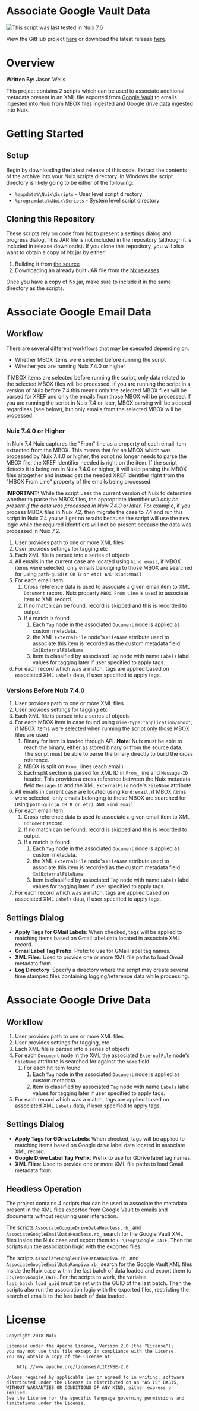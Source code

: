 

Associate Google Vault Data
===========================

![This script was last tested in Nuix 7.6](https://img.shields.io/badge/Script%20Tested%20in%20Nuix-7.6-green.svg)

View the GitHub project [here](https://github.com/Nuix/Associate-Google-Vault-Data) or download the latest release [here](https://github.com/Nuix/Associate-Google-Vault-Data/releases).

# Overview

**Written By:** Jason Wells

This project contains 2 scripts which can be used to associate additional metadata present in an XML file exported from [Google Vault](https://support.google.com/vault/answer/6099459?hl=en) to emails ingested into Nuix from MBOX files ingested and Google drive data ingested into Nuix.

# Getting Started

## Setup

Begin by downloading the latest release of this code.  Extract the contents of the archive into your Nuix scripts directory.  In Windows the script directory is likely going to be either of the following:

- `%appdata%\Nuix\Scripts` - User level script directory
- `%programdata%\Nuix\Scripts` - System level script directory

## Cloning this Repository

These scripts rely on code from [Nx](https://github.com/Nuix/Nx) to present a settings dialog and progress dialog.  This JAR file is not included in the repository (although it is included in release downloads).  If you clone this repository, you will also want to obtain a copy of Nx.jar by either:
1. Building it from [the source](https://github.com/Nuix/Nx)
1. Downloading an already built JAR file from the [Nx releases](https://github.com/Nuix/Nx/releases)

Once you have a copy of Nx.jar, make sure to include it in the same directory as the scripts.

# Associate Google Email Data
## Workflow

There are several different workflows that may be executed depending on:
- Whether MBOX items were selected before running the script
- Whether you are running Nuix 7.4.0 or higher

If MBOX items are selected before running the script, only data related to the selected MBOX files will be processed.  If you are running the script in a version of Nuix before 7.4 this means only the selected MBOX files will be parsed for XREF and only the emails from those MBOX will be processed.  If you are running the script in Nuix 7.4 or later, MBOX parsing will be skipped regardless (see below), but only emails from the selected MBOX will be processed.

### Nuix 7.4.0 or Higher

In Nuix 7.4 Nuix captures the "From" line as a property of each email item extracted from the MBOX.  This means that for an MBOX which was processed by Nuix 7.4.0 or higher, the script no longer needs to parse the MBOX file, the XREF identifier needed is right on the item.  If the script detects it is being ran in Nuix 7.4.0 or higher, it will skip parsing the MBOX files altogether and instead get the needed XREF identifier right from the "MBOX From Line" property of the emails being processed.

**IMPORTANT:** While the script uses the current version of Nuix to determine whether to parse the MBOX files, the appropriate identifier *will only be present if the data was processed in Nuix 7.4.0 or later*.  For example, if you process MBOX files in Nuix 7.2, then migrate the case to 7.4 and run this script in Nuix 7.4 you will get no results because the script will use the new logic while the required identifiers will not be present because the data was processed in Nuix 7.2.

1. User provides path to one or more XML files
1. User provides settings for tagging etc
1. Each XML file is parsed into a series of objects
1. All emails in the current case are located using `kind:email`, if MBOX items were selected, only emails belonging to those MBOX are searched for using `path-guid(A OR B or etc) AND kind:email`
1. For each email item
	1. Cross reference data is used to associate a given email item to XML `Document` record.  Nuix property `MBOX From Line` is used to associate item to XML record.
	1. If no match can be found, record is skipped and this is recorded to output
	1. If a match is found
		1. Each `Tag` node in the associated `Document` node is applied as custom metadata.
		1. the XML `ExternalFile` node's `FileName` attribute used to associate this item is recorded as the custom metadata field `XmlExternalFileName`.
		1. Item is classified by associated `Tag` node with name `Labels` label values for tagging later if user specified to apply tags.
1. For each record which was a match, tags are applied based on associated XML `Labels` data, if user specified to apply tags.

### Versions Before Nuix 7.4.0

1. User provides path to one or more XML files
1. User provides settings for tagging etc
1. Each XML file is parsed into a series of objects
1. For each MBOX item in case found using `mime-type:"application/mbox"`, if MBOX items were selected when running the script only those MBOX files are used 
	1. Binary for item is loaded through API.  **Note**: Nuix must be able to reach the binary, either as stored binary or from the source data.  The script must be able to parse the binary directly to build the cross reference.
	1. MBOX is split on `From_` lines (each email)
	1. Each split section is parsed for XML ID in `From_` line and `Message-ID` header.  This provides a cross reference between the Nuix metadata field `Message-ID` and the XML `ExternalFile` node's `FileName` attribute.
1. All emails in current case are located using `kind:email`, if MBOX items were selected, only emails belonging to those MBOX are searched for using `path-guid(A OR B or etc) AND kind:email`
1. For each email item
	1. Cross reference data is used to associate a given email item to XML `Document` record.
	1. If no match can be found, record is skipped and this is recorded to output
	1. If a match is found
		1. Each `Tag` node in the associated `Document` node is applied as custom metadata.
		1. the XML `ExternalFile` node's `FileName` attribute used to associate this item is recorded as the custom metadata field `XmlExternalFileName`.
		1. Item is classified by associated `Tag` node with name `Labels` label values for tagging later if user specified to apply tags.
1. For each record which was a match, tags are applied based on associated XML `Labels` data, if user specified to apply tags.

## Settings Dialog

- **Apply Tags for GMail Labels**: When checked, tags will be applied to matching items based on Gmail label data located in associate XML record.
- **Gmail Label Tag Prefix**: Prefix to use for GMail label tag names.
- **XML Files**: Used to provide one or more XML file paths to load Gmail metadata from.
- **Log Directory**: Specify a directory where the script may create several time stamped files containing logging/reference data while processing.

# Associate Google Drive Data

## Workflow

1. User provides path to one or more XML files
1. User provides settings for tagging, etc.
1. Each XML file is parsed into a series of objects
1. For each `Document` node in the XML the associated `ExternalFile` node's `FileName` attribute is searched for against the `name` field.
	1. For each hit item found
		1. Each `Tag` node in the associated `Document` node is applied as custom metadata.
		1. Item is classified by associated `Tag` node with name `Labels` label values for tagging later if user specified to apply tags.
1. For each record which was a match, tags are applied based on associated XML `Labels` data, if user specified to apply tags.

## Settings Dialog

- **Apply Tags for GDrive Labels**: When checked, tags will be applied to matching items based on Google drive label data located in associate XML record.
- **Google Drive Label Tag Prefix**: Prefix to use for GDrive label tag names.
- **XML Files**: Used to provide one or more XML file paths to load Gmail metadata from.


## Headless Operation

The project contains 4 scripts that can be used to associate the metadata present in the XML files exported from Google Vault to emails and documents without requiring user interaction.

The scripts `AssociateGoogleDriveDataHeadless.rb_` and `AssociateGoogleEmailDataHeadless.rb_` search for the Google Vault XML files inside the Nuix case
and export them to `C:\Temp\Google_DATE`. Then the scripts run the association logic with the exported files.

The scripts `AssociateGoogleDriveDataRampiva.rb_` and `AssociateGoogleEmailDataRampiva.rb_` search for the Google Vault XML files inside the Nuix case
within the last batch of data loaded and export them to `C:\Temp\Google_DATE`. For the scripts to work, the variable `last_batch_load_guid` must be set with the GUID of the last batch. 
Then the scripts also run the association logic with the exported files, restricting the search of emails to the last batch of data loaded.


# License

```
Copyright 2018 Nuix

Licensed under the Apache License, Version 2.0 (the "License");
you may not use this file except in compliance with the License.
You may obtain a copy of the License at

    http://www.apache.org/licenses/LICENSE-2.0

Unless required by applicable law or agreed to in writing, software
distributed under the License is distributed on an "AS IS" BASIS,
WITHOUT WARRANTIES OR CONDITIONS OF ANY KIND, either express or implied.
See the License for the specific language governing permissions and
limitations under the License.
```